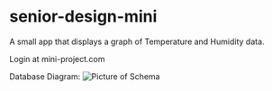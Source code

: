 # senior-design-mini

A small app that displays a graph of Temperature and Humidity data.

Login at mini-project.com

Database Diagram:
![Picture of Schema](https://github.com/manzelli/senior-design-mini/blob/master/.resources/img.png)

